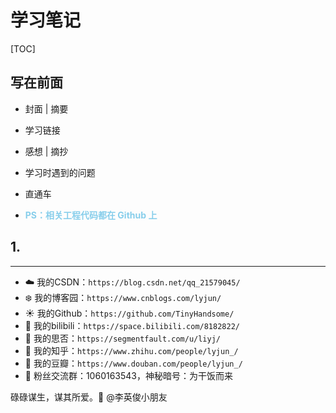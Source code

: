 # 学习笔记

[TOC]

## 写在前面

- 封面 | 摘要

  

- 学习链接

- 感想 | 摘抄

- 学习时遇到的问题

- 直通车

- <span style="color: skyblue; font-weight: bold">PS：相关工程代码都在 Github 上</span>

## 1. 
















------


- :cloud: 我的CSDN：`https://blog.csdn.net/qq_21579045/`
- :snowflake: 我的博客园：`https://www.cnblogs.com/lyjun/`
- :sunny: 我的Github：`https://github.com/TinyHandsome/`
- :rainbow: 我的bilibili：`https://space.bilibili.com/8182822/`
- :avocado: 我的思否：`https://segmentfault.com/u/liyj/`
- :tomato: 我的知乎：`https://www.zhihu.com/people/lyjun_/`
- :potato: 我的豆瓣：`https://www.douban.com/people/lyjun_/`
- :penguin: 粉丝交流群：1060163543，神秘暗号：为干饭而来

碌碌谋生，谋其所爱。:ocean:              @李英俊小朋友
